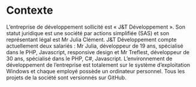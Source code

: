 # Contexte

L’entreprise de développement sollicité est « J&T Développement ». Son statut juridique est une société par actions simplifiée (SAS) et son représentant légal est Mr Julia Clément. J&T Développement compte actuellement deux salariés : Mr Julia, développeur de 19 ans, spécialisé dans le PHP, Javascript, responsive design et Mr Treflest, développeur de 30 ans, spécialisé dans le PHP, C#, Javascript. L’environnement de développement de l’entreprise est totalement sur le système d’exploitation Windows et chaque employé possède un ordinateur personnel. Tous les projets de la société sont versionnés sur GitHub.
